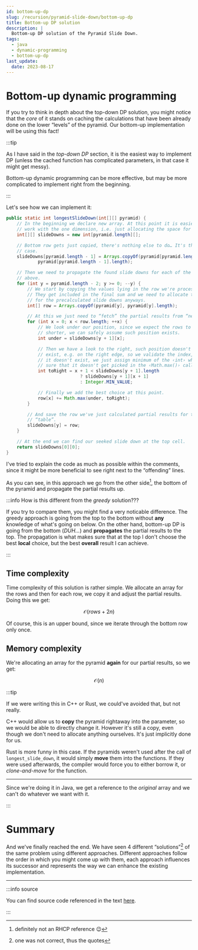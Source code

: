 ```yaml
---
id: bottom-up-dp
slug: /recursion/pyramid-slide-down/bottom-up-dp
title: Bottom-up DP solution
description: |
  Bottom-up DP solution of the Pyramid Slide Down.
tags:
  - java
  - dynamic-programming
  - bottom-up-dp
last_update:
  date: 2023-08-17
---
```


# Bottom-up dynamic programming

If you try to think in depth about the top-down DP solution, you might notice
that the _core_ of it stands on caching the calculations that have been already
done on the lower “levels” of the pyramid. Our bottom-up implementation will be
using this fact!

:::tip

As I have said in the _top-down DP_ section, it is the easiest way to implement
DP (unless the cached function has complicated parameters, in that case it might
get messy).

Bottom-up dynamic programming can be more effective, but may be more complicated
to implement right from the beginning.

:::

Let's see how we can implement it:

```java
public static int longestSlideDown(int[][] pyramid) {
    // In the beginning we declare new array. At this point it is easier to just
    // work with the one dimension, i.e. just allocating the space for the rows.
    int[][] slideDowns = new int[pyramid.length][];

    // Bottom row gets just copied, there's nothing else to do… It's the base
    // case.
    slideDowns[pyramid.length - 1] = Arrays.copyOf(pyramid[pyramid.length - 1],
            pyramid[pyramid.length - 1].length);

    // Then we need to propagate the found slide downs for each of the levels
    // above.
    for (int y = pyramid.length - 2; y >= 0; --y) {
        // We start by copying the values lying in the row we're processing.
        // They get included in the final sum and we need to allocate the space
        // for the precalculated slide downs anyways.
        int[] row = Arrays.copyOf(pyramid[y], pyramid[y].length);

        // At this we just need to “fetch” the partial results from “neighbours”
        for (int x = 0; x < row.length; ++x) {
            // We look under our position, since we expect the rows to get
            // shorter, we can safely assume such position exists.
            int under = slideDowns[y + 1][x];

            // Then we have a look to the right, such position doesn't have to
            // exist, e.g. on the right edge, so we validate the index, and if
            // it doesn't exist, we just assign minimum of the ‹int› which makes
            // sure that it doesn't get picked in the ‹Math.max()› call.
            int toRight = x + 1 < slideDowns[y + 1].length
                            ? slideDowns[y + 1][x + 1]
                            : Integer.MIN_VALUE;

            // Finally we add the best choice at this point.
            row[x] += Math.max(under, toRight);
        }

        // And save the row we've just calculated partial results for to the
        // “table”.
        slideDowns[y] = row;
    }

    // At the end we can find our seeked slide down at the top cell.
    return slideDowns[0][0];
}
```

I've tried to explain the code as much as possible within the comments, since it
might be more beneficial to see right next to the “offending” lines.

As you can see, in this approach we go from the other side[^1], the bottom of
the pyramid and propagate the partial results up.

:::info How is this different from the _greedy_ solution???

If you try to compare them, you might find a very noticable difference. The
greedy approach is going from the top to the bottom without **any** knowledge of
what's going on below. On the other hand, bottom-up DP is going from the bottom
(_DUH…_) and **propagates** the partial results to the top. The propagation is
what makes sure that at the top I don't choose the best **local** choice, but
the best **overall** result I can achieve.

:::

## Time complexity

Time complexity of this solution is rather simple. We allocate an array for the
rows and then for each row, we copy it and adjust the partial results. Doing
this we get:

$$
\mathcal{O}(rows + 2n)
$$

Of course, this is an upper bound, since we iterate through the bottom row only
once.

## Memory complexity

We're allocating an array for the pyramid **again** for our partial results, so
we get:

$$
\mathcal{O}(n)
$$

:::tip

If we were writing this in C++ or Rust, we could've avoided that, but not
really.

C++ would allow us to **copy** the pyramid rightaway into the parameter, so we
would be able to directly change it. However it's still a copy, even though we
don't need to allocate anything ourselves. It's just implicitly done for us.

Rust is more funny in this case. If the pyramids weren't used after the call of
`longest_slide_down`, it would simply **move** them into the functions. If they
were used afterwards, the compiler would force you to either borrow it, or
_clone-and-move_ for the function.

---

Since we're doing it in Java, we get a reference to the _original_ array and we
can't do whatever we want with it.

:::

# Summary

And we've finally reached the end. We have seen 4 different “solutions”[^2] of
the same problem using different approaches. Different approaches follow the
order in which you might come up with them, each approach influences its
successor and represents the way we can enhance the existing implementation.

---

:::info source

You can find source code referenced in the text
[here](pathname:///files/algorithms/recursion/pyramid-slide-down.tar.gz).

:::

[^1]: definitely not an RHCP reference :wink:
[^2]: one was not correct, thus the quotes
